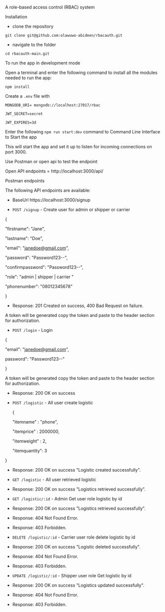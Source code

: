 A role-based access control (RBAC) system

Installation

- clone the repository


`git clone git@github.com:olawuwo-abideen/rbacauth.git`


- navigate to the folder


`cd rbacauth-main.git`

To run the app in development mode

Open a terminal and enter the following command to install all the  modules needed to run the app:

`npm install`


Create a `.env` file with

`MONGODB_URI= mongodb://localhost:27017/rbac`

`JWT_SECRET=secret`

`JWT_EXPIRES=3d`

Enter the following `npm run start:dev` command to Command Line Interface to Start the app

This will start the app and set it up to listen for incoming connections on port 3000. 

Use Postman or open api to test the endpoint

Open API endpoints = http://localhost:3000/api/

Postman endpoints

The following API endpoints are available:

- BaseUrl https://localhost:3000/signup

- `POST /signup` - Create user for admin or shipper or carrier

{

"firstname": "Jane",

"lastname": "Doe",

"email": "janedoe@gmail.com",

"password": "Password123--",

"confirmpassword": "Password123--",

"role": "admin | shipper | carrier "

"phonenumber": "08012345678"

}

* Response: 201 Created on success, 400 Bad Request on failure.

A token will be generated copy the token and paste to the header section for authorization.

- `POST /login` - Login

{

"email": "janedoe@gmail.com",

password": "Password123--"

}

A token will be generated copy the token and paste to the header section for authorization.

* Response: 200 OK on success


- `POST /logistic` - All user create logistic


  {

  "itemname" : "phone", 

  "itemprice" : 2000000, 

  "itemweight" : 2,

  "itemquantity": 3

}

* Response: 200 OK on success  "Logistic created successfully".

- `GET /logistic` - All user retrieved logistic

* Response: 200 OK on success "Logistics retrieved successfully".

- `GET /logistic/:id` - Admin Get user role  logistic by id

* Response: 200 OK on success "Logistics retrieved successfully".

* Response: 404 Not Found Error.

* Response: 403 Forbidden.

- `DELETE /logistic/:id` - Carrier user role  delete logistic by id

* Response: 200 OK on success "Logistic deleted successfully".

* Response: 404 Not Found Error.

* Response: 403 Forbidden.

- `UPDATE /logistic/:id` - Shipper user role Get logistic by id

* Response: 200 OK on success "Logistics updated successfully".

* Response: 404 Not Found Error.

* Response: 403 Forbidden.

